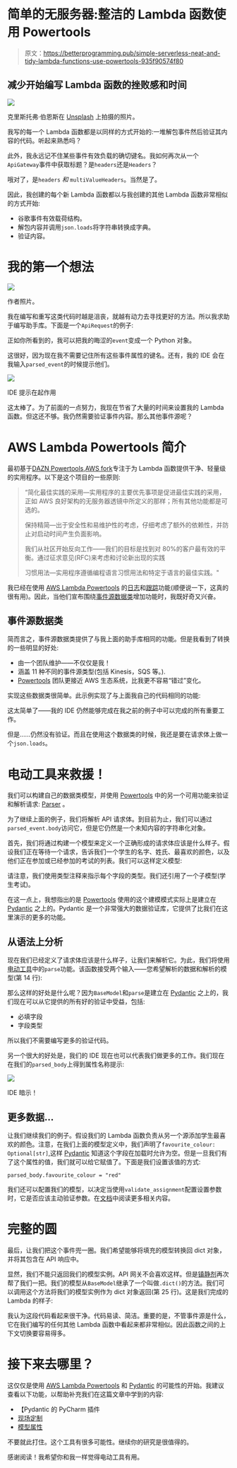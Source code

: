 # 简单的无服务器:整洁的 Lambda 函数使用 Powertools

> 原文：<https://betterprogramming.pub/simple-serverless-neat-and-tidy-lambda-functions-use-powertools-935f90574f80>

## 减少开始编写 Lambda 函数的挫败感和时间

![](img/62e40c496645b32393b392e355f9a377.png)

克里斯托弗·伯恩斯在 [Unsplash](https://unsplash.com?utm_source=medium&utm_medium=referral) 上拍摄的照片。

我写的每一个 Lambda 函数都是以同样的方式开始的:一堆解包事件然后验证其内容的代码。听起来熟悉吗？

此外，我永远记不住某些事件有效负载的确切键名。我如何再次从一个`ApiGateway`事件中获取标题？是`headers`还是`Headers`？

哦对了，是`headers` *和* `multiValueHeaders`。当然是了。

因此，我创建的每个新 Lambda 函数都以与我创建的其他 Lambda 函数非常相似的方式开始:

*   谷歌事件有效载荷结构。
*   解包内容并调用`json.loads`将字符串转换成字典。
*   验证内容。

# 我的第一个想法

![](img/7de1df3304084c3bd55a9fe7dad5b4c7.png)

作者照片。

我在编写和重写这类代码时越是沮丧，就越有动力去寻找更好的方法。所以我求助于编写助手库。下面是一个`ApiRequest`的例子:

正如你所看到的，我可以把我的晦涩的`event`变成一个 Python 对象。

这很好，因为现在我不需要记住所有这些事件属性的键名。还有，我的 IDE 会在我输入`parsed_event`的时候提示他们。

![](img/3e37d1307e2645d5d5ef20c40d71aea1.png)

IDE 提示在起作用

这太棒了。为了前面的一点努力，我现在节省了大量的时间来设置我的 Lambda 函数。但这还不够。我仍然需要验证事件内容。那么其他事件源呢？

# AWS Lambda Powertools 简介

最初基于[DAZN Powertools](https://github.com/getndazn/dazn-lambda-powertools),[AWS fork](https://awslabs.github.io/aws-lambda-powertools-python/)专注于为 Lambda 函数提供干净、轻量级的实用程序。以下是这个项目的一些原则:

> “简化最佳实践的采用—实用程序的主要优先事项是促进最佳实践的采用，正如 AWS 良好架构的无服务器透镜中所定义的那样；所有其他功能都是可选的。
> 
> 保持精简—出于安全性和易维护性的考虑，仔细考虑了额外的依赖性，并防止对启动时间产生负面影响。
> 
> 我们从社区开始反向工作——我们的目标是找到对 80%的客户最有效的平衡。通过征求意见(RFC)来考虑和讨论新出现的实践
> 
> 习惯用法—实用程序遵循编程语言习惯用法和特定于语言的最佳实践。"

我已经在使用 [AWS Lambda Powertools](https://awslabs.github.io/aws-lambda-powertools-python) 的[日志](https://awslabs.github.io/aws-lambda-powertools-python/core/logger/)和[跟踪](https://awslabs.github.io/aws-lambda-powertools-python/core/tracer/)功能(顺便说一下，这真的很有用)。因此，当他们宣布围绕[事件源数据类](https://awslabs.github.io/aws-lambda-powertools-python/utilities/data_classes/)增加功能时，我既好奇又兴奋。

## 事件源数据类

简而言之，事件源数据类提供了与我上面的助手库相同的功能。但是我看到了转换的一些明显的好处:

*   由一个团队维护——不仅仅是我！
*   涵盖 11 种不同的事件源类型(包括 Kinesis，SQS 等。).
*   [Powertools](https://awslabs.github.io/aws-lambda-powertools-python/) 团队更接近 AWS 生态系统，比我更不容易“错过”变化。

实现这些数据类很简单。此示例实现了与上面我自己的代码相同的功能:

这太简单了——我的 IDE 仍然能够完成在我之前的例子中可以完成的所有重要工作。

但是……仍然没有验证。而且在使用这个数据类的时候，我还是要在请求体上做一个`json.loads`。

# 电动工具来救援！

我们可以构建自己的数据类模型，并使用 [Powertools](https://awslabs.github.io/aws-lambda-powertools-python/) 中的另一个可用功能来验证和解析请求: [Parser](https://awslabs.github.io/aws-lambda-powertools-python/utilities/parser/) 。

为了继续上面的例子，我们将解析 API 请求体。到目前为止，我们可以通过`parsed_event.body`访问它，但是它仍然是一个未知内容的字符串化对象。

首先，我们将通过构建一个模型来定义一个正确形成的请求体应该是什么样子。假设我们正在等待一个请求，告诉我们一个学生的名字、姓氏、最喜欢的颜色，以及他们正在参加或已经参加的考试的列表。我们可以这样定义模型:

请注意，我们使用类型注释来指示每个字段的类型。我们还引用了一个子模型(学生考试)。

在这一点上，我想指出的是 [Powertools](https://awslabs.github.io/aws-lambda-powertools-python/) 使用的这个建模模式实际上是建立在 [Pydantic](https://pydantic-docs.helpmanual.io/) 之上的。Pydantic 是一个非常强大的数据验证库，它提供了比我们在这里演示的更多的功能。

## 从语法上分析

现在我们已经定义了请求体应该是什么样子，让我们来解析它。为此，我们将使用[电动工具](https://awslabs.github.io/aws-lambda-powertools-python/)中的`parse`功能。该函数接受两个输入——您希望解析的数据和解析的模型(第 14 行):

那么这样的好处是什么呢？因为`BaseModel`和`parse`是建立在 [Pydantic](https://pydantic-docs.helpmanual.io/) 之上的，我们现在可以从它提供的所有好的验证中受益，包括:

*   必填字段
*   字段类型

所以我们不需要编写更多的验证代码。

另一个很大的好处是，我们的 IDE 现在也可以代表我们做更多的工作。我们现在在我们的`parsed_body`上得到属性名称提示:

![](img/3e57fdfc68f61f317cd1ab61f3f67279.png)

IDE 暗示！

## 更多数据…

让我们继续我们的例子。假设我们的 Lambda 函数负责从另一个源添加学生最喜欢的颜色。注意，在我们上面的模型定义中，我们声明了`favourite_colour: Optional[str]`,这样 [Pydantic](https://pydantic-docs.helpmanual.io/) 知道这个字段在加载时允许为空。但是一旦我们有了这个属性的值，我们就可以给它赋值了。下面是我们设置该值的方式:

```
parsed_body.favourite_colour = "red"
```

我们还可以配置我们的模型，以决定当使用`validate_assignment`配置设置参数时，它是否应该主动验证参数。在[文档](https://pydantic-docs.helpmanual.io/usage/model_config/)中阅读更多相关内容。

# 完整的圆

最后，让我们把这个事件兜一圈。我们希望能够将填充的模型转换回 dict 对象，并将其包含在 API 响应中。

显然，我们不能只返回我们的模型实例。API 网关不会喜欢这样。但是[镇静剂](https://pydantic-docs.helpmanual.io/)再次帮了我们一把。我们的模型从`BaseModel`继承了一个叫做`.dict()`的方法。我们可以调用这个方法将我们的模型实例作为 dict 对象返回(第 25 行)。这是我们完成的 Lambda 的样子:

我认为这段代码看起来很干净。代码易读、简洁。重要的是，不管事件源是什么，它在我们编写的任何其他 Lambda 函数中看起来都非常相似。因此函数之间的上下文切换要容易得多。

# 接下来去哪里？

这仅仅是使用 [AWS Lambda Powertools](https://awslabs.github.io/aws-lambda-powertools-python/) 和 [Pydantic](https://pydantic-docs.helpmanual.io/) 的可能性的开始。我建议查看以下功能，以帮助补充我们在这篇文章中学到的内容:

*   【Pydantic 的 PyCharm 插件
*   [现场定制](https://pydantic-docs.helpmanual.io/usage/schema/#field-customisation)
*   [模型属性](https://pydantic-docs.helpmanual.io/usage/models/#model-properties)

不要就此打住。这个工具有很多可能性。继续你的研究是很值得的。

感谢阅读！我希望你和我一样觉得电动工具有用。